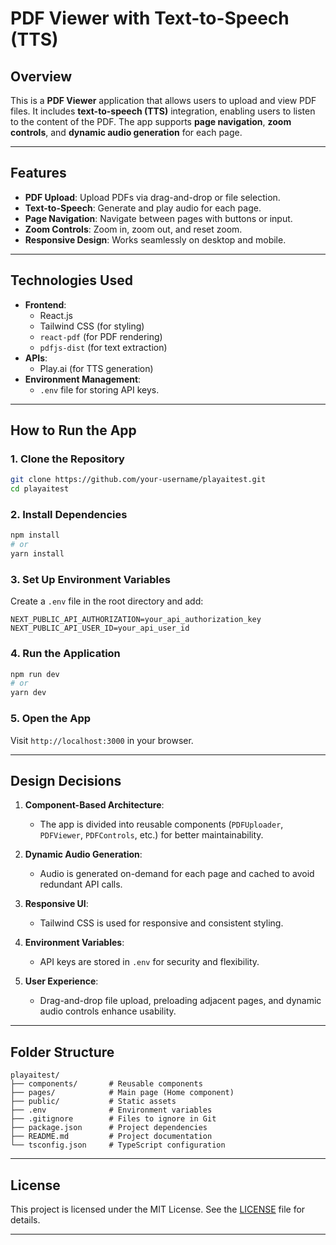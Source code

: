 # PDF Viewer with Text-to-Speech (TTS)

## Overview
This is a **PDF Viewer** application that allows users to upload and view PDF files. It includes **text-to-speech (TTS)** integration, enabling users to listen to the content of the PDF. The app supports **page navigation**, **zoom controls**, and **dynamic audio generation** for each page.

---

## Features
- **PDF Upload**: Upload PDFs via drag-and-drop or file selection.
- **Text-to-Speech**: Generate and play audio for each page.
- **Page Navigation**: Navigate between pages with buttons or input.
- **Zoom Controls**: Zoom in, zoom out, and reset zoom.
- **Responsive Design**: Works seamlessly on desktop and mobile.

---

## Technologies Used
- **Frontend**:
  - React.js
  - Tailwind CSS (for styling)
  - `react-pdf` (for PDF rendering)
  - `pdfjs-dist` (for text extraction)
- **APIs**:
  - Play.ai (for TTS generation)
- **Environment Management**:
  - `.env` file for storing API keys.

---

## How to Run the App

### 1. Clone the Repository
```bash
git clone https://github.com/your-username/playaitest.git
cd playaitest
```

### 2. Install Dependencies
```bash
npm install
# or
yarn install
```

### 3. Set Up Environment Variables
Create a `.env` file in the root directory and add:
```env
NEXT_PUBLIC_API_AUTHORIZATION=your_api_authorization_key
NEXT_PUBLIC_API_USER_ID=your_api_user_id
```

### 4. Run the Application
```bash
npm run dev
# or
yarn dev
```

### 5. Open the App
Visit `http://localhost:3000` in your browser.

---

## Design Decisions
1. **Component-Based Architecture**:
   - The app is divided into reusable components (`PDFUploader`, `PDFViewer`, `PDFControls`, etc.) for better maintainability.

2. **Dynamic Audio Generation**:
   - Audio is generated on-demand for each page and cached to avoid redundant API calls.

3. **Responsive UI**:
   - Tailwind CSS is used for responsive and consistent styling.

4. **Environment Variables**:
   - API keys are stored in `.env` for security and flexibility.

5. **User Experience**:
   - Drag-and-drop file upload, preloading adjacent pages, and dynamic audio controls enhance usability.

---

## Folder Structure
```
playaitest/
├── components/       # Reusable components
├── pages/            # Main page (Home component)
├── public/           # Static assets
├── .env              # Environment variables
├── .gitignore        # Files to ignore in Git
├── package.json      # Project dependencies
├── README.md         # Project documentation
└── tsconfig.json     # TypeScript configuration
```

---

## License
This project is licensed under the MIT License. See the [LICENSE](LICENSE) file for details.

---